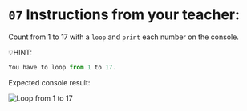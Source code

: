 # `07` Instructions from your teacher:
Count from 1 to 17 with a `loop` and `print` each number on the console.

💡HINT:
```js
You have to loop from 1 to 17.
```

Expected console result:

![Loop from 1 to 17](https://storage.googleapis.com/replit/images/1551487703251_476381238e5892248e9417fc4a069931.pn)